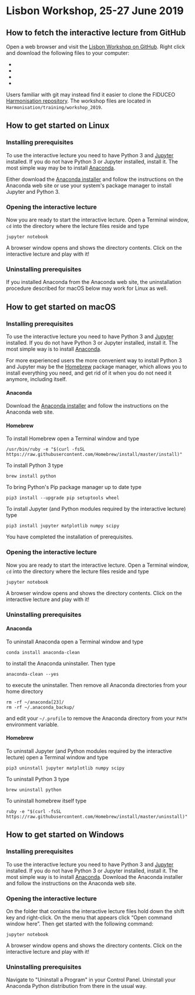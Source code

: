 # Lisbon Workshop, 25-27 June 2019

## How to fetch the interactive lecture from GitHub

Open a web browser and visit the [Lisbon Workshop on GitHub](https://github.com/FIDUCEO/Harmonisation/tree/master/training/workshop_2019).
Right click and download the following files to your computer:
 
*
*
*
*

Users familiar with git may instead find it easier to clone the FIDUCEO [Harmonisation repository](https://github.com/FIDUCEO/Harmonisation). The workshop files are located in `Harmonisation/training/workshop_2019`.


## How to get started on Linux

### Installing prerequisites

To use the interactive lecture you need to have Python 3 and [Jupyter](https://jupyter.org) installed. If you do not have Python 3
or Jupyter installed, install it. The most simple way may be to install [Anaconda](https://www.anaconda.com).

Either download the [Anaconda installer](https://www.anaconda.com/download/#macos) and follow the instructions on the Anaconda web
site or use your system's package manager to install Jupyter and Python 3.

### Opening the interactive lecture

Now you are ready to start the interactive lecture. Open a Terminal window, `cd` into the directory where the lecture files reside and type

    jupyter notebook

A browser window opens and shows the directory contents. Click on the interactive lecture and play with it!

### Uninstalling prerequisites

If you installed Anaconda from the Anaconda web site, the uninstallation procedure described for macOS below may work for Linux
as well.

## How to get started on macOS

### Installing prerequisites

To use the interactive lecture you need to have Python 3 and [Jupyter](https://jupyter.org) installed. If you do not have Python 3
or Jupyter installed, install it. The most simple way is to install [Anaconda](https://www.anaconda.com).

For more experienced users the more convenient way to install Python 3 and Jupyter may be the [Homebrew](https://brew.sh)
package manager, which allows you to install everything you need, and get rid of it when you do not need it anymore,
including itself.

#### Anaconda

Download the [Anaconda installer](https://www.anaconda.com/download/#macos) and follow the instructions on the Anaconda web site.

#### Homebrew

To install Homebrew open a Terminal window and type

    /usr/bin/ruby -e "$(curl -fsSL https://raw.githubusercontent.com/Homebrew/install/master/install)"

To install Python 3 type

    brew install python

To bring Python's Pip package manager up to date type

    pip3 install --upgrade pip setuptools wheel

To install Jupyter (and Python modules required by the interactive lecture) type

    pip3 install jupyter matplotlib numpy scipy

You have completed the installation of prerequisites.

### Opening the interactive lecture

Now you are ready to start the interactive lecture. Open a Terminal window, `cd` into the directory where the lecture files reside and type

    jupyter notebook

A browser window opens and shows the directory contents. Click on the interactive lecture and play with it!

### Uninstalling prerequisites

#### Anaconda

To uninstall Anaconda open a Terminal window and type

    conda install anaconda-clean

to install the Anaconda uninstaller. Then type

    anaconda-clean --yes

to execute the uninstaller. Then remove all Anaconda directories from your home directory

    rm -rf ~/anaconda[23]/
    rm -rf ~/.anaconda_backup/

and edit your `~/.profile` to remove the Anaconda directory from your `PATH` environment variable.
    
#### Homebrew

To uninstall Jupyter (and Python modules required by the interactive lecture) open a Terminal window and type

    pip3 uninstall jupyter matplotlib numpy scipy

To uninstall Python 3 type

    brew uninstall python

To uninstall homebrew itself type

    ruby -e "$(curl -fsSL https://raw.githubusercontent.com/Homebrew/install/master/uninstall)"

## How to get started on Windows

### Installing prerequisites

To use the interactive lecture you need to have Python 3 and [Jupyter](https://jupyter.org) installed. If you do not have Python 3
or Jupyter installed, install it. The most simple way is to install [Anaconda](https://www.anaconda.com). Download the
Anaconda installer and follow the instructions on the Anaconda web site.

### Opening the interactive lecture

On the folder that contains the interactive lecture files hold down the shift key and right-click. On the menu that appears
click “Open command window here”. Then get started with the following command:

    jupyter notebook

A browser window opens and shows the directory contents. Click on the interactive lecture and play with it!

### Uninstalling prerequisites

Navigate to "Uninstall a Program" in your Control Panel. Uninstall your Anaconda Python distribution from
there in the usual way. 
